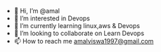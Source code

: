 - 👋 Hi, I’m @amal
- 👀 I’m interested in Devops   
- 🌱 I’m currently learning linux,aws & Devops 
- 💞️ I’m looking to collaborate on Learn Devops 
- 📫 How to reach me amalviswa1997@gmail.com

<!---
Thynun/Thynun is a ✨ special ✨ repository because its `README.md` (this file) appears on your GitHub profile.
You can click the Preview link to take a look at your changes.
--->
